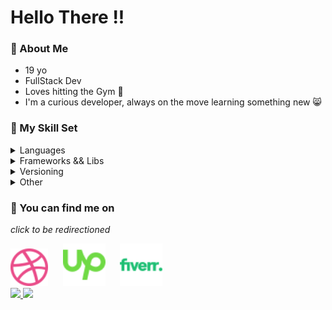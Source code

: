 <head>
  <link rel="stylesheet" href="./index.css">
</head>

<h1>Hello There !!</h1>

### 💫 About Me
- 19 yo
- FullStack Dev
- Loves hitting the Gym 💪
- I'm a curious developer, always on the move learning something new 😸

### 🔮 My Skill Set
<details>
  <summary>Languages</summary>
  <span>
    <img src="https://img.shields.io/badge/javascript-%23F7DF1E.svg?style=for-the-badge">
    <img src="https://img.shields.io/badge/html-%23E34F26.svg?style=for-the-badge">
    <img src="https://img.shields.io/badge/css-%231572B6.svg?style=for-the-badge">
    <img src="https://img.shields.io/badge/java-%23F80000.svg?style=for-the-badge">
    <img src="https://img.shields.io/badge/python-%233776AB.svg?style=for-the-badge">
  </span>
</details>

<details>
  <summary>Frameworks && Libs</summary>
  <span>
    <img src="https://img.shields.io/badge/react-%2361DAFB.svg?style=for-the-badge">
    <img src="https://img.shields.io/badge/vue-%234FC08D.svg?style=for-the-badge">
    <img src="https://img.shields.io/badge/tailwind-%2306B6D4.svg?style=for-the-badge">
    <img src="https://img.shields.io/badge/node-%23339933.svg?style=for-the-badge">
    <img src="https://img.shields.io/badge/express-%23000000.svg?style=for-the-badge">
    <img src="https://img.shields.io/badge/spring-%236DB33F.svg?style=for-the-badge">
  </span>
</details>

<details>
  <summary>Versioning</summary>
  <span>
    <img src="https://img.shields.io/badge/git-%23F05032.svg?style=for-the-badge">
    <img src="https://img.shields.io/badge/github-%23181717.svg?style=for-the-badge">
  </span>
</details>

<details>
  <summary>Other</summary>
  <span>
    <img src="https://img.shields.io/badge/vscode-%23007ACC.svg?style=for-the-badge">
    <img src="https://img.shields.io/badge/figma-%23F24E1E.svg?style=for-the-badge">
    <img src="https://img.shields.io/badge/firebase-%23FFCA28.svg?style=for-the-badge">
    <img src="https://img.shields.io/badge/netlify-%2300C7B7.svg?style=for-the-badge">
    <img src="https://img.shields.io/badge/docker-%232496ED.svg?style=for-the-badge">
    <img src="https://img.shields.io/badge/supabase-%233FCF8E.svg?style=for-the-badge">
  </span>
</details>

### 🤙 You can find me on
*click to be redirectioned*
<div id="socials">
  <a href="https://dribbble.com/uelquis"><img src="./res/dribbble.svg" width="60px"/></a>&nbsp;&nbsp;&nbsp;&nbsp;&nbsp;
  <a href="https://www.upwork.com/freelancers/~01f1f01a305d025a88"><img src="./res/upwork.svg"  width="68px"/></a>&nbsp;&nbsp;&nbsp;&nbsp;&nbsp;
  <a id="fiverr" href="https://www.fiverr.com/emanuelmarquis?up_rollout=true"><img src="./res/fiverr.svg"  width="68"/></a>
</div>


<div>
  <a href="https://github.com/emanuelmarquis"/>
  <img height="180rem" src="https://github-readme-stats.vercel.app/api?username=emanuelmarquis&show_icons=true&theme=omni&rank_icon=github"/>
  <img height="180rem" src="https://github-readme-stats.vercel.app/api/top-langs/?username=emanuelmarquis&layout=compact&show_icons=true&theme=omni&langs_count=5"/>
</div>
